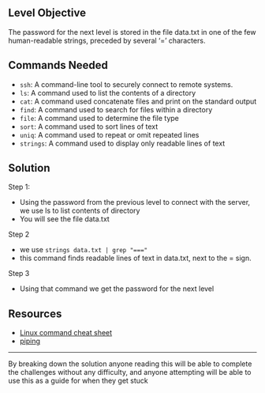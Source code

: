 ## **Level Objective**

The password for the next level is stored in the file data.txt in one of the few human-readable strings, preceded by several ‘=’ characters.

## **Commands Needed**

- `ssh`: A command-line tool to securely connect to remote systems.
- `ls`: A command used to list the contents of a directory
- `cat`: A command used concatenate files and print on the standard output
- `find`: A command used to search for files within a directory
- `file`: A command used to determine the file type
- `sort`: A command used to sort lines of text
- `uniq`: A command used to repeat or omit repeated lines
- `strings`: A command used to display only readable lines of text
## **Solution**

Step 1:
- Using the password from the previous level to connect with the server, we  use ls to list contents of directory
- You will see the file data.txt

Step 2
- we use `strings data.txt | grep "==="`
- this command finds readable lines of text in data.txt, next to the = sign. 


Step 3
- Using that command we get the password for the next level

## **Resources**
- [Linux command cheat sheet](https://www.geeksforgeeks.org/linux-commands-cheat-sheet/)
- [piping](https://ryanstutorials.net/linuxtutorial/piping.php)


***

By breaking down the solution anyone reading this will be able to complete the challenges without any difficulty, and anyone attempting will be able to use this as a guide for when they get stuck